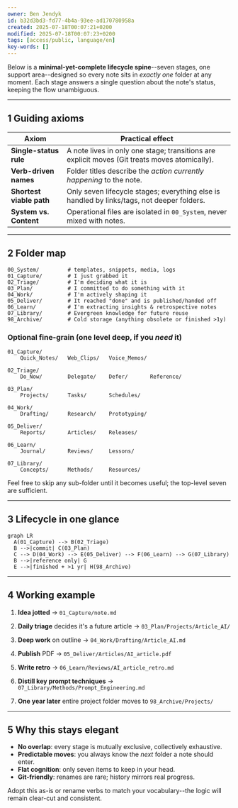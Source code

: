 ```yaml
---
owner: Ben Jendyk
id: b32d3bd3-fd77-4b4a-93ee-ad170780958a
created: 2025-07-18T00:07:21+0200
modified: 2025-07-18T00:07:23+0200
tags: [access/public, language/en]
key-words: []
---
```


Below is a **minimal-yet-complete lifecycle spine**--seven stages, one support area--designed so every note sits in _exactly one_ folder at any moment. Each stage answers a single question about the note's status, keeping the flow unambiguous.

* * *

## 1 Guiding axioms

| Axiom | Practical effect | 
| ---- | ----  |
| **Single-status rule** | A note lives in only one stage; transitions are explicit moves (Git treats moves atomically). | 
| **Verb-driven names** | Folder titles describe the _action currently happening_ to the note. | 
| **Shortest viable path** | Only seven lifecycle stages; everything else is handled by links/tags, not deeper folders. | 
| **System vs. Content** | Operational files are isolated in `00_System`, never mixed with notes. | 
* * *

## 2 Folder map
    
    
    00_System/         # templates, snippets, media, logs
    01_Capture/        # I just grabbed it
    02_Triage/         # I'm deciding what it is
    03_Plan/           # I committed to do something with it
    04_Work/           # I'm actively shaping it
    05_Deliver/        # It reached "done" and is published/handed off
    06_Learn/          # I'm extracting insights & retrospective notes
    07_Library/        # Evergreen knowledge for future reuse
    98_Archive/        # Cold storage (anything obsolete or finished >1y)
    

### Optional fine-grain (one level deep, if you _need_ it)
    
    
    01_Capture/
        Quick_Notes/   Web_Clips/   Voice_Memos/
    
    02_Triage/
        Do_Now/        Delegate/    Defer/       Reference/
    
    03_Plan/
        Projects/      Tasks/       Schedules/
    
    04_Work/
        Drafting/      Research/    Prototyping/
    
    05_Deliver/
        Reports/       Articles/    Releases/
    
    06_Learn/
        Journal/       Reviews/     Lessons/
    
    07_Library/
        Concepts/      Methods/     Resources/
    

Feel free to skip any sub-folder until it becomes useful; the top-level seven are sufficient.

* * *

## 3 Lifecycle in one glance
    
    
    graph LR
      A(01_Capture) --> B(02_Triage)
      B -->|commit| C(03_Plan)
      C --> D(04_Work) --> E(05_Deliver) --> F(06_Learn) --> G(07_Library)
      B -->|reference only| G
      E -->|finished + >1 yr| H(98_Archive)
    

* * *

## 4 Working example

1. **Idea jotted** → `01_Capture/note.md`

2. **Daily triage** decides it's a future article → `03_Plan/Projects/Article_AI/`

3. **Deep work** on outline → `04_Work/Drafting/Article_AI.md`

4. **Publish** PDF → `05_Deliver/Articles/AI_article.pdf`

5. **Write retro** → `06_Learn/Reviews/AI_article_retro.md`

6. **Distill key prompt techniques** → `07_Library/Methods/Prompt_Engineering.md`

7. **One year later** entire project folder moves to `98_Archive/Projects/`
* * *

## 5 Why this stays elegant

- **No overlap**: every stage is mutually exclusive, collectively exhaustive.
- **Predictable moves**: you always know the _next_ folder a note should enter.
- **Flat cognition**: only seven items to keep in your head.
- **Git-friendly**: renames are rare; history mirrors real progress.

Adopt this as-is or rename verbs to match your vocabulary--the logic will remain clear-cut and consistent.
